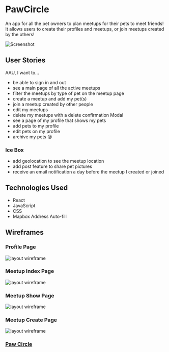 # PawCircle

An app for all the pet owners to plan meetups for their pets to meet friends! It allows users to create their profiles and meetups, or join meetups created by the others!

![Screenshot](https://i.imgur.com/LHTvJnS.png)

## User Stories
AAU, I want to...
- be able to sign in and out
- see a main page of all the active meetups
- filter the meetups by type of pet on the meetup page
- create a meetup and add my pet(s) 
- join a meetup created by other people
- edit my meetups
- delete my meetups with a delete confirmation Modal
- see a page of my profile that shows my pets
- add pets to my profile
- edit pets on my profile
- archive my pets 😢

### Ice Box
- add geolocation to see the meetup location
- add post feature to share pet pictures
- receive an email notification a day before the meetup I created or joined


## Technologies Used
- React
- JavaScript
- CSS
- Mapbox Address Auto-fill

## Wireframes 
### Profile Page
![layout wireframe](https://i.imgur.com/cHb3n3L.png)
### Meetup Index Page
![layout wireframe](https://i.imgur.com/6wWNe4R.png)
### Meetup Show Page
![layout wireframe](https://i.imgur.com/dzECivt.png)
### Meetup Create Page
![layout wireframe](https://i.imgur.com/sN05N8M.png)

### [Paw Circle](https://paw-circle.netlify.app/)